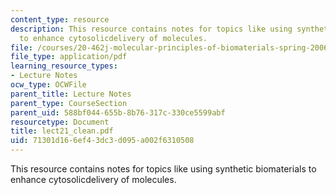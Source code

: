 ```yaml
---
content_type: resource
description: This resource contains notes for topics like using synthetic biomaterials
  to enhance cytosolicdelivery of molecules.
file: /courses/20-462j-molecular-principles-of-biomaterials-spring-2006/71301d166ef43dc3d095a002f6310508_lect21_clean.pdf
file_type: application/pdf
learning_resource_types:
- Lecture Notes
ocw_type: OCWFile
parent_title: Lecture Notes
parent_type: CourseSection
parent_uid: 588bf044-655b-8b76-317c-330ce5599abf
resourcetype: Document
title: lect21_clean.pdf
uid: 71301d16-6ef4-3dc3-d095-a002f6310508
---
```

This resource contains notes for topics like using synthetic biomaterials to enhance cytosolicdelivery of molecules.
